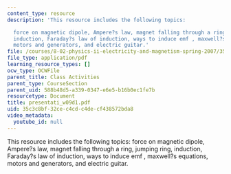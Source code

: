 ```yaml
---
content_type: resource
description: 'This resource includes the following topics:

  force on magnetic dipole, Ampere?s law, magnet falling through a ring, jumping ring,
  induction, Faraday?s law of induction, ways to induce emf , maxwell?s equations,
  motors and generators, and electric guitar.'
file: /courses/8-02-physics-ii-electricity-and-magnetism-spring-2007/35c3c8bf32cec4cdc4decf438572bda8_presentati_w09d1.pdf
file_type: application/pdf
learning_resource_types: []
ocw_type: OCWFile
parent_title: Class Activities
parent_type: CourseSection
parent_uid: 588b48d5-a339-0347-e6e5-b16b0ec1fe7b
resourcetype: Document
title: presentati_w09d1.pdf
uid: 35c3c8bf-32ce-c4cd-c4de-cf438572bda8
video_metadata:
  youtube_id: null
---
```

This resource includes the following topics:
force on magnetic dipole, Ampere?s law, magnet falling through a ring, jumping ring, induction, Faraday?s law of induction, ways to induce emf , maxwell?s equations, motors and generators, and electric guitar.

